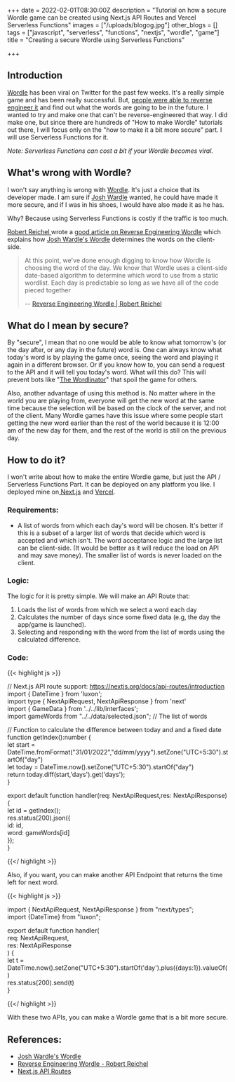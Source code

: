 +++
date = 2022-02-01T08:30:00Z
description = "Tutorial on how a secure Wordle game can be created using Next.js API Routes and Vercel Serverless Functions"
images = ["/uploads/blogog.jpg"]
other_blogs = []
tags = ["javascript", "serverless", "functions", "nextjs", "wordle", "game"]
title = "Creating a secure Wordle using Serverless Functions"

+++
## Introduction

[Wordle](https://www.powerlanguage.co.uk/wordle/) has been viral on Twitter for the past few weeks. It's a really simple game and has been really successful. But, [people were able to reverse engineer it](https://reichel.dev/blog/reverse-engineering-wordle.html) and find out what the words are going to be in the future. I wanted to try and make one that can't be reverse-engineered that way. I did make one, but since there are hundreds of "How to make Wordle" tutorials out there, I will focus only on the "how to make it a bit more secure" part. I will use Serverless Functions for it.

_Note: Serverless Functions can cost a bit if your Wordle becomes viral._

## What's wrong with Wordle?

I won't say anything is wrong with [Wordle](https://www.powerlanguage.co.uk/wordle/). It's just a choice that its developer made. I am sure if [Josh Wardle](https://www.powerlanguage.co.uk) wanted, he could have made it more secure, and if I was in his shoes, I would have also made it as he has.

Why? Because using Serverless Functions is costly if the traffic is too much.

[Robert Reichel ](https://reichel.dev/)wrote a [good article on Reverse Engineering Wordle](https://reichel.dev/blog/reverse-engineering-wordle.html) which explains how [Josh Wardle's Wordle](powerlanguage.co.uk/wordle/) determines the words on the client-side.

> At this point, we've done enough digging to know how Wordle is choosing the word of the day. We know that Wordle uses a client-side date-based algorithm to determine which word to use from a static wordlist. Each day is predictable so long as we have all of the code pieced together
>
> \-- [Reverse Engineering Wordle | Robert Reichel](https://reichel.dev/blog/reverse-engineering-wordle.html)

## What do I mean by secure?

By "secure", I mean that no one would be able to know what tomorrow's (or the day after, or any day in the future) word is. One can always know what today's word is by playing the game once, seeing the word and playing it again in a different browser. Or if you know how to, you can send a request to the API and it will tell you today's word. What will this do? This will prevent bots like "[The Wordlinator](https://www.thegamer.com/wordle-twitter-bot-the-wordlinator-spoler/)" that spoil the game for others.

Also, another advantage of using this method is. No matter where in the world you are playing from, everyone will get the new word at the same time because the selection will be based on the clock of the server, and not of the client. Many Wordle games have this issue where some people start getting the new word earlier than the rest of the world because it is 12:00 am of the new day for them, and the rest of the world is still on the previous day.

## How to do it?

I won't write about how to make the entire Wordle game, but just the API  / Serverless Functions Part.  It can be deployed on any platform you like. I deployed mine on[ Next.js](https://nextjs.org/) and [Vercel](https://vercel.com/).

### Requirements:

* A list of words from which each day's word will be chosen. It's better if this is a subset of a larger list of words that decide which word is accepted and which isn't. The word acceptance logic and the large list can be client-side. (It would be better as it will reduce the load on API and may save money). The smaller list of words is never loaded on the client.

### Logic:

The logic for it is pretty simple. We will make an API Route that:

1. Loads the list of words from which we select a word each day
2. Calculates the number of days since some fixed data (e.g, the day the app/game is launched).
3. Selecting and responding with the word from the list of words using the calculated difference.

### Code:

{{< highlight js >}}

// Next.js API route support: https://nextjs.org/docs/api-routes/introduction  
import { DateTime } from 'luxon';  
import type { NextApiRequest, NextApiResponse } from 'next'  
import { GameData } from '../../lib/interfaces';  
import gameWords from "../../data/selected.json"; // The list of words

// Function to calculate the difference between today and and a fixed date  
function getIndex():number {  
    let start = DateTime.fromFormat("31/01/2022","dd/mm/yyyy").setZone("UTC+5:30").startOf("day")  
    let today = DateTime.now().setZone("UTC+5:30").startOf("day")  
    return today.diff(start,'days').get('days');  
}

export default function handler(req: NextApiRequest,res: NextApiResponse<GameData>) {  
    let id = getIndex();  
    res.status(200).json({  
        id: id,  
        word: gameWords\[id\]  
    });  
}

{{</ highlight >}}

Also, if you want, you can make another API Endpoint that returns the time left for next word.

{{< highlight js >}}

import { NextApiRequest, NextApiResponse } from "next/types";  
import {DateTime} from "luxon";

export default function handler(  
    req: NextApiRequest,  
    res: NextApiResponse<number>  
  ) {  
    let t = DateTime.now().setZone("UTC+5:30").startOf('day').plus({days:1}).valueOf()  
    res.status(200).send(t)  
  }

{{</ highlight >}}

With these two APIs, you can make a Wordle game that is a bit more secure. 

## References:

* [Josh Wardle's Wordle](https://www.powerlanguage.co.uk/wordle/)
* [Reverse Engineering Wordle - Robert Reichel](https://reichel.dev/blog/reverse-engineering-wordle.html)
* [Next.js API Routes](https://nextjs.org/docs/api-routes/introduction)